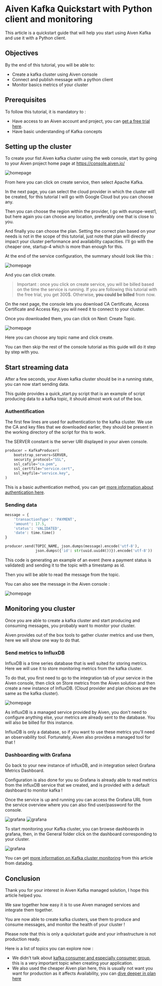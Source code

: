 # Aiven Kafka Quickstart with Python client and monitoring

This article is a quickstart guide that will help you start using Aiven Kafka and use it with a Python client.

## Objectives

By the end of this tutorial, you will be able to:
* Create a kafka cluster using Aiven console
* Connect and publish message with a python client
* Monitor basics metrics of your cluster

## Prerequisites
To follow this tutorial, it is mandatory to :
* Have access to an Aiven account and project, you can [get a free trial here](https://console.aiven.io/signup).
* Have basic understanding of Kafka concepts

## Setting up the cluster

To create your fist Aiven kafka cluster using the web console, start by going to your Aiven project home page at https://console.aiven.io/

![homepage](img/homepage.png "Home Page")

From here you can click on create service, then select Apache Kafka.

In the next page, you can select the cloud provider in which the cluster will be created, for this tutorial I will go with Google Cloud but you can choose any.

Then you can choose the region within the provider, I go with europe-west1, but here again you can choose any location, preferably one that is close to you.

And finally you can choose the plan. 
Setting the correct plan based on your needs is not in the scope of this tutorial, just note that plan will directly impact your cluster performance and availability capacities. I'll go with the cheaper one, startup-4 which is more than enough for this.

At the end of the service configuration, the summary should look like this :

![homepage](img/summary.png "Summary")

And you can click create.

> Important : once you click on create service, you will be billed based on the time the service is running. If you are following this tutorial with the free trial, you get 300$. Otherwise, **you could be billed** from now.

On the next page, the console lets you download CA Certificate, Access Certificate and Access Key, you will need it to connect to your cluster.

Once you downloaded them, you can click on Next: Create Topic.

![homepage](img/topic.png "Topic")

Here you can choose any topic name and click create.

You can then skip the rest of the console tutorial as this guide will do it step by step with you.

## Start streaming data

After a few seconds, your Aiven kafka cluster should be in a running state, you can now start sending data.

This guide provides a quick_start.py script that is an example of script producing data to a kafka topic, it should almost work out of the box.

### Authentification

The first few lines are used for authentication to the kafka cluster. We use the CA and key files that we downloaded earlier, they should be present in the working directory of the script for this to work.

The SERVER constant is the server URI displayed in your aiven console.

``` python
producer = KafkaProducer(
    bootstrap_servers=SERVER,
    security_protocol="SSL",
    ssl_cafile="ca.pem",
    ssl_certfile="service.cert",
    ssl_keyfile="service.key",
)
```

This is a basic authentication method, you can get [more information about authentication here](https://docs.aiven.io/docs/products/kafka/concepts/auth-types).

### Sending data

```python
message = {
    'transactionType': 'PAYMENT',
    'amount': 17.5,
    'status': 'VALIDATED',
    'date': time.time()
}

producer.send(TOPIC_NAME, json.dumps(message).encode('utf-8'),
              json.dumps({'id': str(uuid.uuid4())}).encode('utf-8'))
```
This code is generating an example of an event (here a payment status is validated) and sending it to the topic with a timestamp as id.

Then you will be able to read the message from the topic.

You can also see the message in the Aiven console :

![homepage](img/message.png "Message")

## Monitoring you cluster

Once you are able to create a kafka cluster and start producing and consuming messages, you probably want to monitor your cluster.

Aiven provides out of the box tools to gather cluster metrics and use them, here we will show one way to do that.

### Send metrics to InfluxDB

InfluxDB is a time series database that is well suited for storing metrics. Here we will use it to store monitoring metrics from the kafka cluster.

To do that, you first need to  go to the integration tab of your service in the Aiven console, then click on Store metrics from the Aiven solution and then create a new instance of InfluxDB. (Cloud provider and plan choices are the same as the kafka cluster).

![homepage](img/influxdb.png "InfluxDB")

As influxDB is a managed service provided by Aiven, you don't need to configure anything else, your metrics are already sent to the database. You will also be billed for this instance.

InfluxDB is only a database, so if you want to use these metrics you'll need an observability tool. Fortunately, Aiven also provides a managed tool for that !

### Dashboarding with Grafana

Go back to your new instance of influxDB, and in integration select Grafana Metrics Dashboard.

Configuration is also done for you so Grafana is already able to read metrics from the influxDB service that we created, and is provided with a default dashboard to monitor kafka !

Once the service is up and running you can access the Grafana URL from the service overview where you can also find user/password for the console.

![grafana](img/grafanaurl.png "Grafana")
![grafana](img/grafanaui.png "Grafana")

To start monitoring your Kafka cluster, you can browse dashboards in grafana, then, in the General folder click on the dashboard corresponding to your cluster.

![grafana](img/grafanadash.png "Grafana")

You can get [more information on Kafka cluster monitoring]((https://www.datadoghq.com/blog/monitoring-kafka-performance-metrics/)) from
this article from datadog.

## Conclusion

Thank you for your interest in Aiven Kafka managed solution, I hope this article helped you.

We saw together how easy it is to use Aiven managed services and integrate them together.

You are now able to create kafka clusters, use them to produce and consume messages, and monitor the health of your cluster !

Please note that this is only a quickstart guide and your infrastructure is not production ready.

Here is a list of topics you can explore now :

* We didn't talk about [kafka consumer and especially consumer group](https://docs.confluent.io/platform/current/clients/consumer.html), this is a very important topic when creating your application.
* We also used the cheaper Aiven plan here, this is usually not want you want for production as it affects Availability, you can [dive deeper in plan here](https://aiven.io/kafka-plan-finder?tab=plan-pricing)